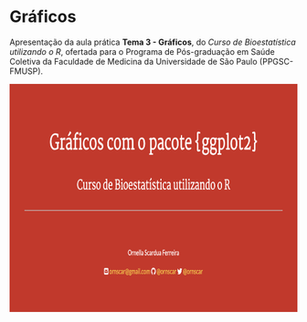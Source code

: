 # Gráficos

Apresentação da aula prática **Tema 3 - Gráficos**, do _Curso de Bioestatística utilizando o R_, ofertada para o Programa de Pós-graduação em Saúde Coletiva da Faculdade de Medicina da Universidade de São Paulo (PPGSC-FMUSP).

<p align="center"><img src="capa.png" width="800" height="400" /></p>

